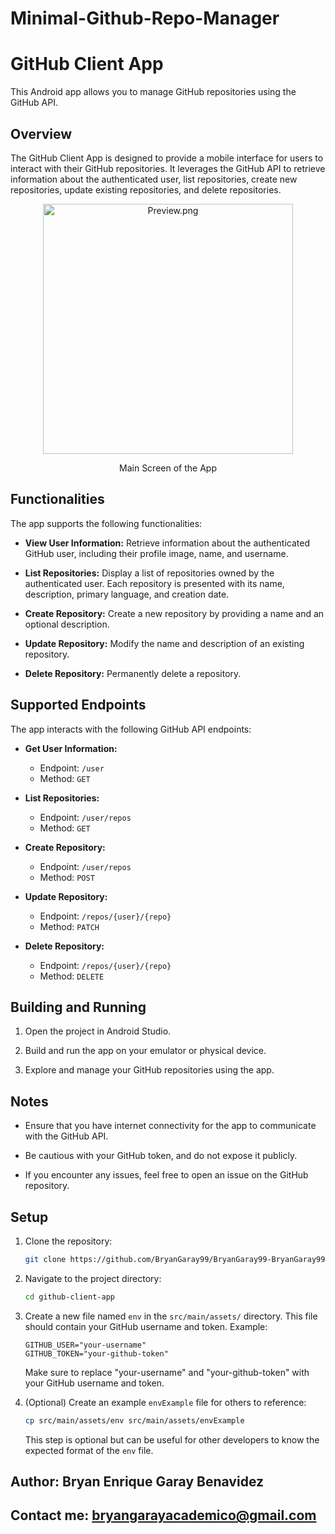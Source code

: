 # Minimal-Github-Repo-Manager

# GitHub Client App

This Android app allows you to manage GitHub repositories using the GitHub API.

## Overview

The GitHub Client App is designed to provide a mobile interface for users to interact with their GitHub repositories. It leverages the GitHub API to retrieve information about the authenticated user, list repositories, create new repositories, update existing repositories, and delete repositories.

<P align="center">
<img src="C:\Users\MVIDEO\Desktop\Desarrollo Aplicaciones Moviles\Aplicaciones Android\ProyectoGithubApi\BryanGaray99-Minimal-Github-Repo-Manager\app\src\main\assets\appExample.png" alt="Preview.png" style="height: 400px;" height="300px">
<P align="center">Main Screen of the App</P>

## Functionalities

The app supports the following functionalities:

- **View User Information:** Retrieve information about the authenticated GitHub user, including their profile image, name, and username.

- **List Repositories:** Display a list of repositories owned by the authenticated user. Each repository is presented with its name, description, primary language, and creation date.

- **Create Repository:** Create a new repository by providing a name and an optional description.

- **Update Repository:** Modify the name and description of an existing repository.

- **Delete Repository:** Permanently delete a repository.

## Supported Endpoints

The app interacts with the following GitHub API endpoints:

- **Get User Information:**
    - Endpoint: `/user`
    - Method: `GET`

- **List Repositories:**
    - Endpoint: `/user/repos`
    - Method: `GET`

- **Create Repository:**
    - Endpoint: `/user/repos`
    - Method: `POST`

- **Update Repository:**
    - Endpoint: `/repos/{user}/{repo}`
    - Method: `PATCH`

- **Delete Repository:**
    - Endpoint: `/repos/{user}/{repo}`
    - Method: `DELETE`

## Building and Running

1. Open the project in Android Studio.

2. Build and run the app on your emulator or physical device.

3. Explore and manage your GitHub repositories using the app.

## Notes

- Ensure that you have internet connectivity for the app to communicate with the GitHub API.

- Be cautious with your GitHub token, and do not expose it publicly.

- If you encounter any issues, feel free to open an issue on the GitHub repository.

## Setup

1. Clone the repository:

    ```bash
    git clone https://github.com/BryanGaray99/BryanGaray99-BryanGaray99-Minimal-Github-Repo-Manager.git
    ```

2. Navigate to the project directory:

    ```bash
    cd github-client-app
    ```

3. Create a new file named `env` in the `src/main/assets/` directory. This file should contain your GitHub username and token. Example:

    ```
    GITHUB_USER="your-username"
    GITHUB_TOKEN="your-github-token"
    ```

   Make sure to replace "your-username" and "your-github-token" with your GitHub username and token.

4. (Optional) Create an example `envExample` file for others to reference:

    ```bash
    cp src/main/assets/env src/main/assets/envExample
    ```

   This step is optional but can be useful for other developers to know the expected format of the `env` file.


## Author: Bryan Enrique Garay Benavidez

## Contact me: bryangarayacademico@gmail.com